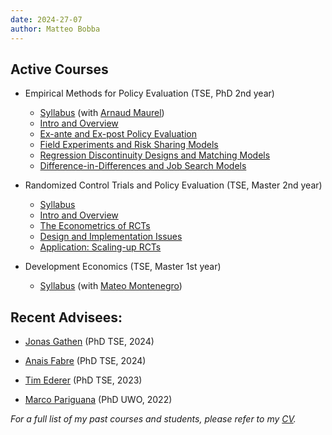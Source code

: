 ```yaml
---
date: 2024-27-07
author: Matteo Bobba
---
```



## Active Courses 

- Empirical Methods for Policy Evaluation (TSE, PhD 2nd year)

    - [Syllabus](/Syllabus_EMPE_2024.pdf) (with [Arnaud Maurel](https://www.amaurel.net/))
    - [Intro and Overview](/EMPE_Intro.pdf)
    - [Ex-ante and Ex-post Policy Evaluation](/EMPE_ExAnte.pdf)
    - [Field Experiments and Risk Sharing Models](/EMPE_RCT.pdf)
    - [Regression Discontinuity Designs and Matching Models](/EMPE_RD.pdf)
    - [Difference-in-Differences and Job Search Models](/EMPE_DID.pdf)

- Randomized Control Trials and Policy Evaluation (TSE, Master 2nd year)

    - [Syllabus](/M2_S2_Randomized_Control_Trial_and_Policy_Evaluation_BOBBA.pdf) 
    - [Intro and Overview](/RCT_part1.pdf)
    - [The Econometrics of RCTs](/RCT_part2.pdf)
    - [Design and Implementation Issues](/RCT_part3.pdf)
    - [Application: Scaling-up RCTs](/RCT_part4.pdf)

- Development Economics (TSE, Master 1st year)

    - [Syllabus](/Syllabus_Introduction_to_Development.pdf) (with [Mateo Montenegro](https://sites.google.com/view/mateomontenegro))


## Recent Advisees:

- [Jonas Gathen](https://www.jonasgathen.com/) (PhD TSE, 2024) 

- [Anais Fabre](https://www.anaisfabre.com/home) (PhD TSE, 2024) 

- [Tim Ederer](https://sites.google.com/view/tim-ederer) (PhD TSE, 2023) 

- [Marco Pariguana](https://www.marcopariguana.com/) (PhD UWO, 2022) 

*For a full list of my past courses and students, please refer to my [CV](/cv.pdf).*


